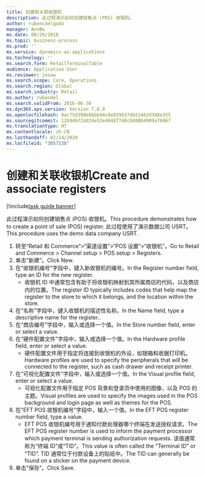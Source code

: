 ```yaml
---
title: 创建和关联收银机
description: 此过程演示如何创建销售点 (POS) 收银机。
author: rubencdelgado
manager: AnnBe
ms.date: 08/29/2018
ms.topic: business-process
ms.prod: ''
ms.service: dynamics-ax-applications
ms.technology: ''
ms.search.form: RetailTerminalTable
audience: Application User
ms.reviewer: josaw
ms.search.scope: Core, Operations
ms.search.region: Global
ms.search.industry: Retail
ms.author: rubendel
ms.search.validFrom: 2016-06-30
ms.dyn365.ops.version: Version 7.0.0
ms.openlocfilehash: 0ac75d390b8bbb94c6e039b374b51462d348e355
ms.sourcegitcommit: 12b9d6f2dd24e52e46487748c848864909af6967
ms.translationtype: HT
ms.contentlocale: zh-CN
ms.lasthandoff: 02/14/2020
ms.locfileid: "3057138"
---
```

# <a name="create-and-associate-registers"></a><span data-ttu-id="0b9bd-103">创建和关联收银机</span><span class="sxs-lookup"><span data-stu-id="0b9bd-103">Create and associate registers</span></span>

[!include[task guide banner](../includes/task-guide-banner.md)]

<span data-ttu-id="0b9bd-104">此过程演示如何创建销售点 (POS) 收银机。</span><span class="sxs-lookup"><span data-stu-id="0b9bd-104">This procedure demonstrates how to create a point of sale (POS) register.</span></span> <span data-ttu-id="0b9bd-105">此过程使用了演示数据公司 USRT。</span><span class="sxs-lookup"><span data-stu-id="0b9bd-105">This procedure uses the demo data company USRT.</span></span>

1. <span data-ttu-id="0b9bd-106">转至“Retail 和 Commerce”>“渠道设置”>“POS 设置”>“收银机”。</span><span class="sxs-lookup"><span data-stu-id="0b9bd-106">Go to Retail and Commerce > Channel setup > POS setup > Registers.</span></span>
2. <span data-ttu-id="0b9bd-107">单击“新建”。</span><span class="sxs-lookup"><span data-stu-id="0b9bd-107">Click New.</span></span>
3. <span data-ttu-id="0b9bd-108">在“收银机编号”字段中，键入新收银机的编号。</span><span class="sxs-lookup"><span data-stu-id="0b9bd-108">In the Register number field, type an ID for the new register.</span></span>
    * <span data-ttu-id="0b9bd-109">收银机 ID 中通常包含有助于将收银机映射到其所属商店的代码，以及商店内的位置。</span><span class="sxs-lookup"><span data-stu-id="0b9bd-109">The register ID typically includes codes that help map the register to the store to which it belongs, and the location within the store.</span></span>  
4. <span data-ttu-id="0b9bd-110">在“名称”字段中，键入收银机的描述性名称。</span><span class="sxs-lookup"><span data-stu-id="0b9bd-110">In the Name field, type a descriptive name for the register..</span></span>
5. <span data-ttu-id="0b9bd-111">在“商店编号”字段中，输入或选择一个值。</span><span class="sxs-lookup"><span data-stu-id="0b9bd-111">In the Store number field, enter or select a value.</span></span>
6. <span data-ttu-id="0b9bd-112">在“硬件配置文件”字段中，输入或选择一个值。</span><span class="sxs-lookup"><span data-stu-id="0b9bd-112">In the Hardware profile field, enter or select a value.</span></span>
    * <span data-ttu-id="0b9bd-113">硬件配置文件用于指定将连接到收银机的外设，如银箱和收据打印机。</span><span class="sxs-lookup"><span data-stu-id="0b9bd-113">Hardware profiles are used to specify the peripherals that will be connected to the register, such as cash drawer and receipt printer.</span></span>  
7. <span data-ttu-id="0b9bd-114">在“可视化配置文件”字段中，输入或选择一个值。</span><span class="sxs-lookup"><span data-stu-id="0b9bd-114">In the Visual profile field, enter or select a value.</span></span>
    * <span data-ttu-id="0b9bd-115">可视化配置文件用于指定 POS 背景和登录页中使用的图像，以及 POS 的主题。</span><span class="sxs-lookup"><span data-stu-id="0b9bd-115">Visual profiles are used to specify the images used in the POS background and login page as well as themes for the POS.</span></span>  
8. <span data-ttu-id="0b9bd-116">在“EFT POS 收银机编号”字段中，输入一个值。</span><span class="sxs-lookup"><span data-stu-id="0b9bd-116">In the EFT POS register number field, type a value.</span></span>
    * <span data-ttu-id="0b9bd-117">EFT POS 收银机编号用于通知付款处理器哪个终端在发送授权请求。</span><span class="sxs-lookup"><span data-stu-id="0b9bd-117">The EFT POS register number is used to inform the payment processor which payment terminal is sending authorization requests.</span></span> <span data-ttu-id="0b9bd-118">该值通常称为“终端 ID”或“TID”。</span><span class="sxs-lookup"><span data-stu-id="0b9bd-118">This value is often called the "Terminal ID" or “TID”.</span></span> <span data-ttu-id="0b9bd-119">TID 通常位于付款设备上的贴纸中。</span><span class="sxs-lookup"><span data-stu-id="0b9bd-119">The TID can generally be found on a sticker on the payment device.</span></span>  
9. <span data-ttu-id="0b9bd-120">单击“保存”。</span><span class="sxs-lookup"><span data-stu-id="0b9bd-120">Click Save.</span></span>

